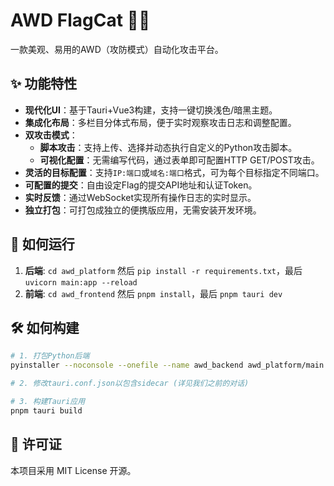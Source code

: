 # AWD FlagCat 🚩🐱

一款美观、易用的AWD（攻防模式）自动化攻击平台。

## ✨ 功能特性

- **现代化UI**：基于Tauri+Vue3构建，支持一键切换浅色/暗黑主题。
- **集成化布局**：多栏目分体式布局，便于实时观察攻击日志和调整配置。
- **双攻击模式**：
    - **脚本攻击**：支持上传、选择并动态执行自定义的Python攻击脚本。
    - **可视化配置**：无需编写代码，通过表单即可配置HTTP GET/POST攻击。
- **灵活的目标配置**：支持`IP:端口`或`域名:端口`格式，可为每个目标指定不同端口。
- **可配置的提交**：自由设定Flag的提交API地址和认证Token。
- **实时反馈**：通过WebSocket实现所有操作日志的实时显示。
- **独立打包**：可打包成独立的便携版应用，无需安装开发环境。

## 🚀 如何运行

1.  **后端**: `cd awd_platform` 然后 `pip install -r requirements.txt`，最后 `uvicorn main:app --reload`
2.  **前端**: `cd awd_frontend` 然后 `pnpm install`，最后 `pnpm tauri dev`

## 🛠️ 如何构建

```bash
# 1. 打包Python后端
pyinstaller --noconsole --onefile --name awd_backend awd_platform/main.py

# 2. 修改tauri.conf.json以包含sidecar (详见我们之前的对话)

# 3. 构建Tauri应用
pnpm tauri build
```
## 📜 许可证
本项目采用 MIT License 开源。